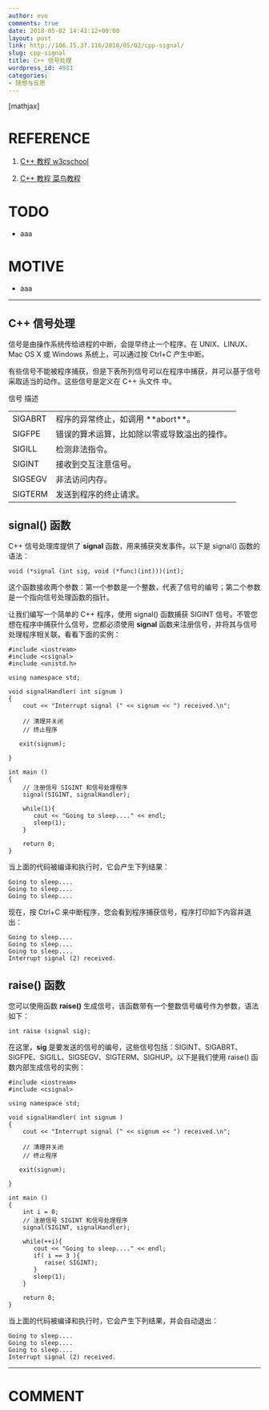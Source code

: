 ```yaml
---
author: evo
comments: true
date: 2018-05-02 14:42:12+00:00
layout: post
link: http://106.15.37.116/2018/05/02/cpp-signal/
slug: cpp-signal
title: C++ 信号处理
wordpress_id: 4931
categories:
- 随想与反思
---
```


<!-- more -->

[mathjax]


# REFERENCE





 	
  1. [C++ 教程 w3cschool](https://www.w3cschool.cn/cpp/)

 	
  2. [C++ 教程 菜鸟教程](http://www.runoob.com/cplusplus/cpp-tutorial.html)




# TODO





 	
  * aaa




# MOTIVE





 	
  * aaa





* * *





## C++ 信号处理


信号是由操作系统传给进程的中断，会提早终止一个程序。在 UNIX、LINUX、Mac OS X 或 Windows 系统上，可以通过按 Ctrl+C 产生中断。

有些信号不能被程序捕获，但是下表所列信号可以在程序中捕获，并可以基于信号采取适当的动作。这些信号是定义在 C++ 头文件 <csignal> 中。
<table class="reference notranslate " >
<tbody >
<tr >
信号
描述
</tr>
<tr >

<td >SIGABRT
</td>

<td >程序的异常终止，如调用 **abort**。
</td>
</tr>
<tr >

<td >SIGFPE
</td>

<td >错误的算术运算，比如除以零或导致溢出的操作。
</td>
</tr>
<tr >

<td >SIGILL
</td>

<td >检测非法指令。
</td>
</tr>
<tr >

<td >SIGINT
</td>

<td >接收到交互注意信号。
</td>
</tr>
<tr >

<td >SIGSEGV
</td>

<td >非法访问内存。
</td>
</tr>
<tr >

<td >SIGTERM
</td>

<td >发送到程序的终止请求。
</td>
</tr>
</tbody>
</table>


## signal() 函数


C++ 信号处理库提供了 **signal** 函数，用来捕获突发事件。以下是 signal() 函数的语法：

    
    void (*signal (int sig, void (*func)(int)))(int); 
    


这个函数接收两个参数：第一个参数是一个整数，代表了信号的编号；第二个参数是一个指向信号处理函数的指针。

让我们编写一个简单的 C++ 程序，使用 signal() 函数捕获 SIGINT 信号。不管您想在程序中捕获什么信号，您都必须使用 **signal** 函数来注册信号，并将其与信号处理程序相关联。看看下面的实例：

    
    #include <iostream>
    #include <csignal>
    #include <unistd.h>
    
    using namespace std;
    
    void signalHandler( int signum )
    {
        cout << "Interrupt signal (" << signum << ") received.\n";
    
        // 清理并关闭
        // 终止程序  
    
       exit(signum);  
    
    }
    
    int main ()
    {
        // 注册信号 SIGINT 和信号处理程序
        signal(SIGINT, signalHandler);  
    
        while(1){
           cout << "Going to sleep...." << endl;
           sleep(1);
        }
    
        return 0;
    }


当上面的代码被编译和执行时，它会产生下列结果：

    
    Going to sleep....
    Going to sleep....
    Going to sleep....
    


现在，按 Ctrl+C 来中断程序，您会看到程序捕获信号，程序打印如下内容并退出：

    
    Going to sleep....
    Going to sleep....
    Going to sleep....
    Interrupt signal (2) received.
    




## raise() 函数


您可以使用函数 **raise()** 生成信号，该函数带有一个整数信号编号作为参数，语法如下：

    
    int raise (signal sig);
    


在这里，**sig** 是要发送的信号的编号，这些信号包括：SIGINT、SIGABRT、SIGFPE、SIGILL、SIGSEGV、SIGTERM、SIGHUP。以下是我们使用 raise() 函数内部生成信号的实例：

    
    #include <iostream>
    #include <csignal>
    
    using namespace std;
    
    void signalHandler( int signum )
    {
        cout << "Interrupt signal (" << signum << ") received.\n";
    
        // 清理并关闭
        // 终止程序 
    
       exit(signum);  
    
    }
    
    int main ()
    {
        int i = 0;
        // 注册信号 SIGINT 和信号处理程序
        signal(SIGINT, signalHandler);  
    
        while(++i){
           cout << "Going to sleep...." << endl;
           if( i == 3 ){
              raise( SIGINT);
           }
           sleep(1);
        }
    
        return 0;
    }


当上面的代码被编译和执行时，它会产生下列结果，并会自动退出：

    
    Going to sleep....
    Going to sleep....
    Going to sleep....
    Interrupt signal (2) received.
    
























* * *





# COMMENT



